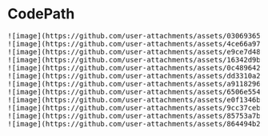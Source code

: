 # CodePath
<pre>
![image](https://github.com/user-attachments/assets/03069365-c2af-4eb9-9730-c54452a2264c)
![image](https://github.com/user-attachments/assets/4ce66a97-1941-4b6d-8e7f-6f3d8fe942d4)
![image](https://github.com/user-attachments/assets/e9ce7d48-b6ce-4518-b749-4bc0d69072cf)
![image](https://github.com/user-attachments/assets/16342d9b-34e9-4a42-8d35-422eec2dfdb9)
![image](https://github.com/user-attachments/assets/0c489642-db30-4a94-8713-82bc79092237)
![image](https://github.com/user-attachments/assets/dd3310a2-a75f-4f01-9ff9-3b9d62cafa27)
![image](https://github.com/user-attachments/assets/a9118296-27b2-476f-a848-d4857e47127c)
![image](https://github.com/user-attachments/assets/6506e554-1953-45c4-87b5-e21a5b576004)
![image](https://github.com/user-attachments/assets/e0f1346b-9b68-46fb-8e9c-ed35902c9f68)
![image](https://github.com/user-attachments/assets/9cc37ceb-4e94-4dc8-91c1-7e36eb463ba5)
![image](https://github.com/user-attachments/assets/85753a7b-e1a5-4044-9934-0aa9076b4921)
![image](https://github.com/user-attachments/assets/864494b2-746e-463c-a07a-9a7ef95b488c)
</pre>



